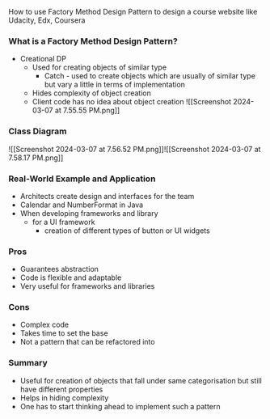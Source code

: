 How to use Factory Method Design Pattern to design a course website like Udacity, Edx, Coursera

### What is a Factory Method Design Pattern?

- Creational DP
	- Used for creating objects of similar type
		- Catch - used to create objects which are usually of similar type but vary a little in terms of implementation
	- Hides complexity of object creation
	- Client code has no idea about object creation
![[Screenshot 2024-03-07 at 7.55.55 PM.png]]

### Class Diagram

![[Screenshot 2024-03-07 at 7.56.52 PM.png]]![[Screenshot 2024-03-07 at 7.58.17 PM.png]]
### Real-World Example and Application

- Architects create design and interfaces for the team
- Calendar and NumberFormat in Java
- When developing frameworks and library
	- for a UI framework
		- creation of different types of button or UI widgets

### Pros
+ Guarantees abstraction
+ Code is flexible and adaptable
+ Very useful for frameworks and libraries
### Cons
- Complex code
- Takes time to set the base
- Not a pattern that can be refactored into
### Summary
- Useful for creation of objects that fall under same categorisation but still have different properties
- Helps in hiding complexity
- One has to start thinking ahead to implement such a pattern